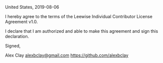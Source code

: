 United States, 2019-08-06

I hereby agree to the terms of the Leewise Individual Contributor License
Agreement v1.0.

I declare that I am authorized and able to make this agreement and sign this
declaration.

Signed,

Alex Clay alexbclay@gmail.com https://github.com/alexbclay
